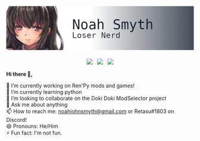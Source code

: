 ## ![noah smyth header](https://github.com/noahjsmyth/noahjsmyth/raw/master/githubbanner.png)
<p align='center'>
<a href="https://twitter.com/_noahsmyth_"><img height="30" src="https://github.com/WaylonWalker/WaylonWalker/blob/master/icon/twitter.png?raw=true"></a>&nbsp;&nbsp;
<a href="https://instagram.com/_noah.smyth_"><img height="30" src="https://github.com/WaylonWalker/WaylonWalker/blob/master/icon/instagram.jpg?raw=true"></a>&nbsp;&nbsp;
<img src="https://visitor-badge.glitch.me/badge?page_id=noahjsmyth.visitor-badge">
</p>
<p text-align='center'>
 <b>Hi there 👋,</b>

 🔭 I’m currently working on Ren'Py mods and games!<br>
 🌱 I’m currently learning python<br>
 👯 I’m looking to collaborate on the Doki Doki ModSelector project<br>
 💬 Ask me about anything<br>
 📫 How to reach me: noahjohnsmyth@gmail.com or Retasu#1803 on Discord!<br>
 😄 Pronouns: He/Him<br>
 ⚡ Fun fact: I'm not fun.
</p>
